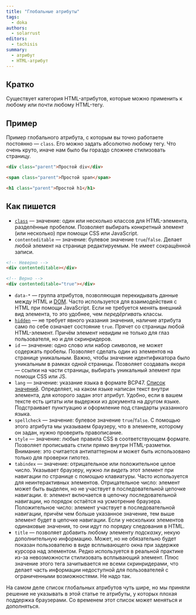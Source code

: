 ```yaml
---
title: "Глобальные атрибуты"
tags:
  - doka
authors:
  - solarrust
editors:
  - tachisis
summary:
  - атрибут
  - HTML-атрибут
---
```


## Кратко

Существует категория HTML-атрибутов, которые можно применить к любому или почти любому HTML-тегу.

## Пример

Пример глобального атрибута, с которым вы точно работаете постоянно — `class`. Его можно задать абсолютно любому тегу. Что очень круто, иначе нам было бы гораздо сложнее стилизовать страницу.

```html
<div class="parent">Простой div</div>

<span class="parent">Простой span</span>

<h1 class="parent">Простой h1</h1>
```

## Как пишется


- [`class`](/html/class) — значение: один или несколько классов для HTML-элемента, разделённые пробелом. Позволяет выбирать конкретный элемент (или несколько) при помощи CSS или JavaScript.
- `contenteditable` — значение: булевое значение `true`/`false`. Делает любой элемент на странице редактируемым. Не имеет сокращённой записи.

```html
<!-- Неверно -->
<div contenteditable></div>

<!-- Верно -->
<div contenteditable="true"></div>
```

- `data-*` — группа атрибутов, позволяющая перекидывать данные между HTML и [DOM](/js/doka/dom/). Часто используется для взаимодействия с HTML при помощи JavaScript. Если не требуется менять внешний вид элемента, то это удобнее, чем _передёргивать_ классы.
- [`hidden`](/html/doka/hidden) — не требует явного указания значения, наличие атрибута само по себе означает состояние `true`. Прячет со страницы любой HTML-элемент. Причём элемент невидим не только для глаз пользователя, но и для скринридеров.
- `id` — значение: одно слово или набор символов, не может содержать пробелы. Позволяет сделать один из элементов на странице уникальным. Важно, чтобы значение идентификатора было уникальным в рамках одной страницы. Позволяет создавать якоря — ссылки на части страницы, выбирать уникальный элемент при помощи CSS или JS.
- `lang` — значение: указание языка в формате BCP47. [Список значений](/html/doka/html). Определяет, на каком языке написан текст внутри элемента, для которого задан этот атрибут. Удобно, если в вашем тексте есть цитаты или выдержки из документа на другом языке. Подстраивает пунктуацию и оформление под стандарты указанного языка.
- `spellcheck` — значение: булевое значение `true`/`false`. С помощью этого атрибута мы указываем браузеру, что в элементе, которому он задан, нужно проверить правописание.
- `style` — значение: любые правила CSS в соответствующем формате. Позволяет прописывать стили прямо внутри HTML-разметки. Внимание: это считается антипаттерном и может быть использовано только для проверки гипотез.
- `tabindex` — значение: отрицательное или положительное целое число. Указывает браузеру, нужно ли _видеть_ этот элемент при навигации по странице с помощью клавиатуры. Часто используется для неинтерактивных элементов. Отрицательное число: элемент может быть выделен, но не участвует в последовательной цепочке навигации. `0`: элемент включается в цепочку последовательной навигации, но порядок остаётся на усмотрение браузера. Положительное число: элемент участвует в последовательной навигации, причём чем больше указанное значение, тем выше элемент будет в цепочке навигации. Если у нескольких элементов одинаковые значения, то они идут по порядку следования в HTML.
- `title` — позволяет добавить любому элементу _подсказку_, некую дополнительную информацию. Может, но не обязательно будет показан пользователю в виде всплывающего окна при задержке курсора над элементом. Редко используется в реальной практике из-за невозможности стилизовать всплывающий элемент. Плюс значение этого тега зачитывается не всеми скринридерами, что делает часть информации недоступной для пользователей с ограниченными возможностями. Не надо так.

На самом деле список глобальных атрибутов чуть шире, но мы приняли решение не указывать в этой статье те атрибуты, у которых плохая поддержка браузерами. Со временем этот список может меняться и дополняться.
